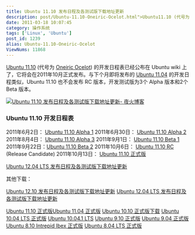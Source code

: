 ```yaml
---
title: Ubuntu 11.10 发布日程及各测试版下载地址更新
description: post/Ubuntu-11.10-Oneiric-Ocelot.html">Ubuntu11.10 (代号为 post/Ubuntu-11.10-Oneiric-Ocelot.html">OneiricOcelot)的开发日程表已经公布在Ubuntuwiki上了，它将会在2011年10月正式发布。与下个月即将发布的 post/Ubuntu-11.04-Natty-Narwhal.html">Ubuntu11.04 的开发日程类似，Ubuntu11.10 也不会发布RC版本，开发测试版为3个Alpha版本和2个Beta版本。post/Ubuntu-11.10-Oneiric-Ocelot.html">
date: 2011-03-18 10:07:45
category: 操作系统
tags: ['Linux', 'Ubuntu']
post_id: 1239
alias: Ubuntu-11.10-Oneiric-Ocelot
ViewNums: 11868
---
```


[Ubuntu 11.10](/blog/ubuntu-1110-oneiric-ocelot) (代号为 [Oneiric Ocelot](/blog/ubuntu-1110-oneiric-ocelot)) 的开发日程表已经公布在 Ubuntu wiki 上了，它将会在2011年10月正式发布。与下个月即将发布的 [Ubuntu 11.04](/blog/ubuntu-1104-natty-narwhal) 的开发日程类似，Ubuntu 11.10 也不会发布 RC 版本，开发测试版为3个 Alpha 版本和2个 Beta 版本。

[![Ubuntu 11.10 发布日程及各测试版下载地址更新- 夜火博客](http://www.webcoz.com/wp-content/uploads/2011/03/Ubuntu-11.10-Oneiric-Ocelot-450x269.jpg "Ubuntu 11.10 开发日程表已经公布")](/blog/ubuntu-1110-oneiric-ocelot "ubuntu 1110 开发日程表已经公布")

### Ubuntu 11.10 开发日程表

2011年6月2日： [Ubuntu 11.10 Alpha 1](/blog/ubuntu-1110-alpha-1)
2011年6月30日： [Ubuntu 11.10 Alpha 2](/blog/ubuntu-1110-alpha-2)
2011年8月4日： [Ubuntu 11.10 Alpha 3](/blog/ubuntu-1110-alpha-3)
2011年9月1日： [Ubuntu 11.10 Beta 1](/blog/ubuntu-1110-beta-1)
2011年9月22日：[Ubuntu 11.10 Beta 2](/blog/ubuntu-1110-beta-2)
2011年10月6日： [Ubuntu 11.10 RC](/blog/ubuntu-1110-rc) (Release Candidate)
2011年10月13日： [Ubuntu 11.10 正式版](/blog/ubuntu-1110-final)

[Ubuntu 12.04 LTS 发布日程及各测试版下载地址更新](/blog/ubuntu-1204-lts-precise-pangolin)

其他下载：

[Ubuntu 12.10 发布日程及各测试版下载地址更新](/blog/ubuntu-1210)
[Ubuntu 12.04 LTS 发布日程及各测试版下载地址更新](/blog/ubuntu-1204-lts-precise-pangolin)

[Ubuntu 11.10 正式版](/blog/ubuntu-1110-final)[Ubuntu 11.04 正式版](/blog/ubuntu-1104-final) [Ubuntu 10.10 正式版下载](/blog/ubuntu-1010-maverick-meerkat "ubuntu 1010 正式版下载")
[Ubuntu 10.04 LTS 正式版](/blog/ubuntu-1004-lts-final)
[Ubuntu 10.04.1 LTS](/blog/ubuntu-10041-lts "ubuntu 10041 lts 下载")
[Ubuntu 9.10 正式版](/blog/ubuntu-910-final)
[Ubuntu 9.04 正式版](/blog/ubuntu-904-final)
[Ubuntu 8.10 Intrepid Ibex 正式版](/blog/ubuntu-810-intrepid-ibex)
[Ubuntu 8.04 LTS 正式版](/blog/ubuntu-804-lts-download-xiazai)

